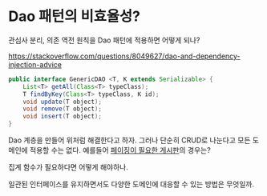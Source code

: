 # Dao 패턴의 비효율성?

관심사 분리, 의존 역전 원칙을 Dao 패턴에 적용하면 어떻게 되나?

https://stackoverflow.com/questions/8049627/dao-and-dependency-injection-advice

```java
public interface GenericDAO <T, K extends Serializable> {
    List<T> getAll(Class<T> typeClass);
    T findByKey(Class<T> typeClass, K id);
    void update(T object);
    void remove(T object);
    void insert(T object);
}
```

Dao 계층을 만들어 위처럼 해결한다고 하자.
그러나 단순히 CRUD로 나눈다고 모든 도메인에 적용할 수는 없다.
예를들어 [페이징이 필요한 게시판](https://okky.kr/article/59922)의 경우는?

집계 함수가 필요하다면 어떻게 해야하나.

일관된 인터페이스를 유지하면서도 다양한 도메인에 대응할 수 있는 방법은 무엇일까.
